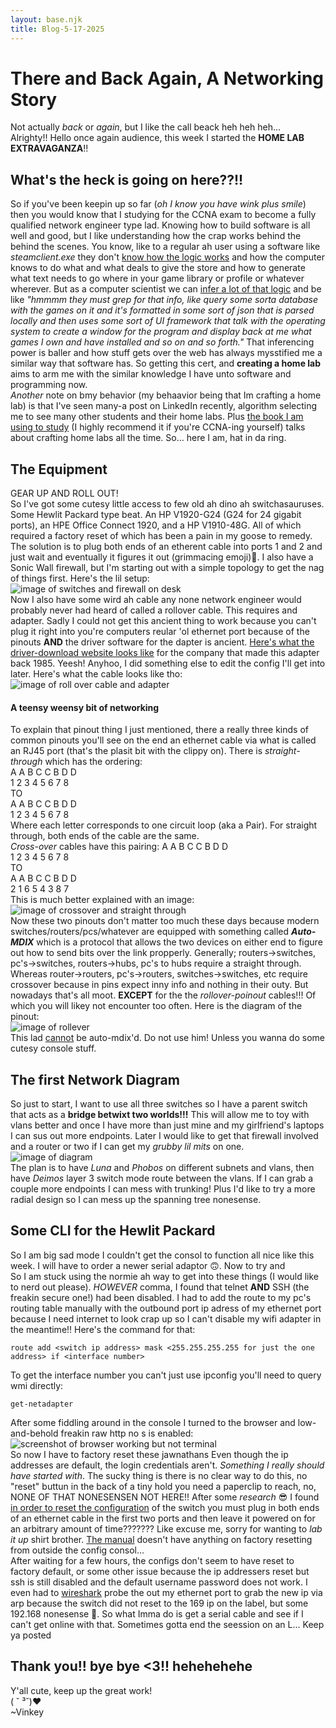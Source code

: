 ```yaml
---
layout: base.njk
title: Blog-5-17-2025
---
```

# There and Back Again, A Networking Story
Not actually *back* or *again*, but I like the call beack heh heh heh...<br>
Alrighty!! Hello once again audience, this week I started the **HOME LAB EXTRAVAGANZA**!!
## What's the heck is going on here??!!
So if you've been keepin up so far (*oh I know you have wink plus smile*) then you would know that I studying for the CCNA exam to become a fully qualified network engineer type lad. Knowing how to build software is all well and good, but I like understanding how the crap works behind the behind the scenes. You know, like to a regular ah user using a software like *steamclient.exe* they don't <ins>know how the logic works</ins> and how the computer knows to do what and what deals to give the store and how to generate what text needs to go where in your game library or profile or whatever wherever. But as a computer scientist we can <ins>infer a lot of that logic</ins> and be like *"hmmmm they must grep for that info, like query some sorta database with the games on it and it's formatted in some sort of json that is parsed locally and then uses some sort of UI framework that talk with the operating system to create a window for the program and display back at me what games I own and have installed and so on and so forth."* That inferencing power is baller and how stuff gets over the web has always mysstified me a similar way that software has. So getting this cert, and **creating a home lab** aims to arm me with the similar knowledge I have unto software and programming now.<br>
*Another* note on bmy behavior (my behaavior being that Im crafting a home lab) is that I've seen many-a post on LinkedIn recently, algorithm selecting me to see many other students and their home labs. Plus [the book I am using to study](https://www.amazon.com/CCNA-200-301-Official-Guide-Library/dp/0138221391/ref=sr_1_1_sspa?sr=8-1-spons&sp_csd=d2lkZ2V0TmFtZT1zcF9hdGY&psc=1) (I highly recommend it if you're CCNA-ing yourself) talks about crafting home labs all the time. So... here I am, hat in da ring.  
## The Equipment
GEAR UP AND ROLL OUT!<br>
So I've got some cutesy little access to few old ah dino ah switchasauruses. Some Hewlit Packard type beat. An HP V1920-G24 (G24 for 24 gigabit ports), an HPE Office Connect 1920, and a HP V1910-48G. All of which required a factory reset of which has been a pain in my goose to remedy. The solution is to plug both ends of an etherent cable into ports 1 and 2 and just wait and eventually it figures it out (grimmacing emoji)😬. I also have a Sonic Wall firewall, but I'm starting out with a simple topology to get the nag of things first. Here's the lil setup:<br>
![image of switches and firewall on desk](/assets/img/blog/5-17-2025/Lab1.jpg)<br>
Now I also have some wird ah cable any none network engineer would probably never had heard of called a rollover cable. This requires and adapter. Sadly I could not get this ancient thing to work because you can't plug it right into you're computers reular 'ol ethernet port because of the pinouts **AND** the driver software for the dapter is ancient. [Here's what the driver-download website looks like](https://www.vigorelectronics.com/downloads.html) for the company that made this adapter back 1985. Yeesh! Anyhoo, I did something else to edit the config I'll get into later. Here's what the cable looks like tho:<br>
![image of roll over cable and adapter](/assets/img/blog/5-17-2025/rollover.jpg)<br>
#### A teensy weensy bit of networking
To explain that pinout thing I just mentioned, there a really three kinds of common pinouts you'll see on the end an ethernet cable via what is called an RJ45 port (that's the plasit bit with the clippy on). There is *straight-through* which has the ordering:<br>
A A B C C B D D<br>
1 2 3 4 5 6 7 8<br>
TO<br>
A A B C C B D D<br>
1 2 3 4 5 6 7 8<br>
Where each letter corresponds to one circuit loop (aka a Pair). For straight through, both ends of the cable are the same.<br>
*Cross-over* cables have this pairing:
A A B C C B D D<br>
1 2 3 4 5 6 7 8<br>
TO<br>
A A B C C B D D<br>
2 1 6 5 4 3 8 7<br>
This is much better explained with an image:<br>
![image of crossover and straight through](/assets/img/blog/5-17-2025/straight-cross.jpg)<br>
Now these two pinouts don't matter too much these days because modern switches/routers/pcs/whatever are equipped with something called ***Auto-MDIX*** which is a protocol that allows the two devices on either end to figure out how to send bits over the link propperly. Generally; routers->switches, pc's->switches, routers->hubs, pc's to hubs require a straight through. Whereas router->routers, pc's->routers, switches->switches, etc require crossover because in pins expect inny info and nothing in their outy. But nowadays that's all moot. **EXCEPT** for the the *rollover-poinout* cables!!! Of which you will likey not encounter too often. Here is the diagram of the pinout:<br>
![image of rollever](/assets/img/blog/5-17-2025/rollover-pinout.png)<br>
This lad <ins>cannot</ins> be auto-mdix'd. Do not use him! Unless you wanna do some cutesy console stuff.
## The first Network Diagram
So just to start, I want to use all three switches so I have a parent switch that acts as a **bridge betwixt two worlds!!!** This will allow me to toy with vlans better and once I have more than just mine and my girlfriend's laptops I can sus out more endpoints. Later I would like to get that firewall involved and a router or two if I can get my *grubby lil mits* on one.<br>
![image of diagram](/assets/img/blog/5-17-2025/NetworkDiagram1.jpg)<br>
The plan is to have *Luna* and *Phobos* on different subnets and vlans, then have *Deimos* layer 3 switch mode route between the vlans. If I can grab a couple more endpoints I can mess with trunking! Plus I'd like to try a more radial design so I can mess up the spanning tree nonesense.
## Some CLI for the Hewlit Packard
So I am big sad mode I couldn't get the consol to function all nice like this week. I will have to order a newer serial adaptor 🙃. Now to try and <br>
So I am stuck using the normie ah way to get into these things (I would like to nerd out please). *HOWEVER* comma, I found that telnet **AND** SSH (the freakin secure one!) had been disabled. I had to add the route to my pc's routing table manually with the outbound port ip adress of my ethernet port because I need internet to look crap up so I can't disable my wifi adapter in the meantime!! Here's the command for that:
```
route add <switch ip address> mask <255.255.255.255 for just the one address> if <interface number>
```
To get the interface number you can't just use ipconfig you'll need to query wmi directly:
```
get-netadapter
```
After some fiddling around in the console I turned to the browser and low-and-behold freakin raw http no s is enabled:<br>
![screenshot of browser working but not terminal](/assets/img/blog/5-17-2025/sadhttp.jpg)<br>
So now I have to factory reset these jawnathans Even though the ip addresses are default, the login credentials aren't. *Something I really should have started with*. The sucky thing is there is no clear way to do this, no "reset" buttun in the back of a tiny hold you need a paperclip to reach, no, NONE OF THAT NONESENSEN NOT HERE!! After some *research* 😎 I found [in order to reset the configuration](https://www.reddit.com/r/homelab/comments/2fvrw3/psa_you_can_reset_your_hp_v1910_switch_to_factory/) of the switch you must plug in both ends of an ethernet cable in the first two ports and then leave it powered on for an arbitrary amount of time??????? Like excuse me, sorry for wanting to *lab it up* shirt brother. [The manual](https://support.hpe.com/hpesc/public/docDisplay?docId=c02965327&docLocale=en_US) doesn't have anything on factory resetting from outside the config consol...<br>
After waiting for a few hours, the configs don't seem to have reset to factory default, or some other issue because the ip addressers reset but ssh is still disabled and the default username password does not work. I even had to [wireshark](https://www.wireshark.org/download.html) probe the out my ethernet port to grab the new ip via arp because the switch did not reset to the 169 ip on the label, but some 192.168 nonesense 🤧. So what Imma do is get a serial cable and see if I can't get online with that. Sometimes gotta end the seession on an L... Keep ya posted
## Thank you!! bye bye <3!! hehehehehe 
Y'all cute, keep up the great work!<br>
( ˘ ³˘)♥<br>
~Vinkey
